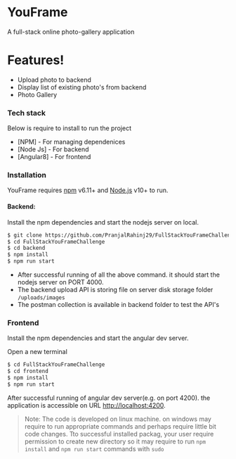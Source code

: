 # YouFrame
A full-stack online photo-gallery application 

# Features!
  - Upload photo to backend
  - Display list of existing photo's from backend
  - Photo Gallery

### Tech stack
Below is require to install to run the project
* [NPM] - For managing dependenices
* [Node Js] - For backend
* [Angular8] - For frontend

### Installation
YouFrame requires [npm](https://docs.npmjs.com/cli/install) v6.11+ and  [Node.js](https://nodejs.org/) v10+ to run.

#### Backend: 
Install the npm dependencies  and start the nodejs server on local.
```sh
$ git clone https://github.com/PranjalRahinj29/FullStackYouFrameChallenge.git
$ cd FullStackYouFrameChallenge
$ cd backend
$ npm install
$ npm run start
```
* After successful running of all the above command. it should start the nodejs server on PORT 4000. 
* The backend upload API is storing file on server disk storage folder `/uploads/images`
* The postman collection is available in backend folder to test the API's


### Frontend
Install the npm dependencies and start the angular dev server.

Open a new terminal
```sh
$ cd FullStackYouFrameChallenge
$ cd frontend
$ npm install
$ npm run start
```

After successful running of angular dev server(e.g. on port 4200). the application is accessible on URL [http://localhost:4200](http://localhost:4200).

> Note:
> The code is developed on linux machine. on windows may require to run appropriate commands and perhaps require little bit code changes.
> Tto successful installed packag, your user require permission to create new directory so it may require to run `npm install` and `npm run start` commands with   `sudo`  


